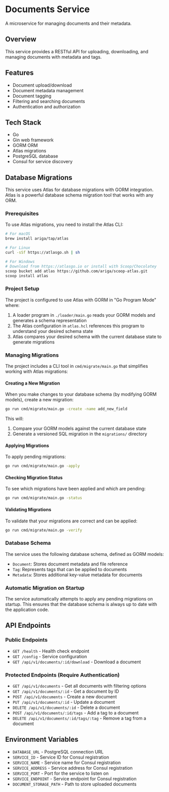 # Documents Service

A microservice for managing documents and their metadata.

## Overview

This service provides a RESTful API for uploading, downloading, and managing documents with metadata and tags.

## Features

- Document upload/download
- Document metadata management
- Document tagging
- Filtering and searching documents
- Authentication and authorization

## Tech Stack

- Go
- Gin web framework
- GORM ORM
- Atlas migrations
- PostgreSQL database
- Consul for service discovery

## Database Migrations

This service uses Atlas for database migrations with GORM integration. Atlas is a powerful database schema migration tool that works with any ORM.

### Prerequisites

To use Atlas migrations, you need to install the Atlas CLI:

```bash
# For macOS
brew install ariga/tap/atlas

# For Linux
curl -sSf https://atlasgo.sh | sh

# For Windows
# Download from https://atlasgo.io or install with Scoop/Chocolatey
scoop bucket add atlas https://github.com/ariga/scoop-atlas.git
scoop install atlas
```

### Project Setup

The project is configured to use Atlas with GORM in "Go Program Mode" where:

1. A loader program in `./loader/main.go` reads your GORM models and generates a schema representation
2. The Atlas configuration in `atlas.hcl` references this program to understand your desired schema state
3. Atlas compares your desired schema with the current database state to generate migrations

### Managing Migrations

The project includes a CLI tool in `cmd/migrate/main.go` that simplifies working with Atlas migrations:

#### Creating a New Migration

When you make changes to your database schema (by modifying GORM models), create a new migration:

```bash
go run cmd/migrate/main.go -create -name add_new_field
```

This will:
1. Compare your GORM models against the current database state
2. Generate a versioned SQL migration in the `migrations/` directory

#### Applying Migrations

To apply pending migrations:

```bash
go run cmd/migrate/main.go -apply
```

#### Checking Migration Status

To see which migrations have been applied and which are pending:

```bash
go run cmd/migrate/main.go -status
```

#### Validating Migrations

To validate that your migrations are correct and can be applied:

```bash
go run cmd/migrate/main.go -verify
```

### Database Schema

The service uses the following database schema, defined as GORM models:

- `Document`: Stores document metadata and file reference
- `Tag`: Represents tags that can be applied to documents
- `Metadata`: Stores additional key-value metadata for documents

### Automatic Migration on Startup

The service automatically attempts to apply any pending migrations on startup. This ensures that the database schema is always up to date with the application code.

## API Endpoints

### Public Endpoints

- `GET /health` - Health check endpoint
- `GET /config` - Service configuration
- `GET /api/v1/documents/:id/download` - Download a document

### Protected Endpoints (Require Authentication)

- `GET /api/v1/documents` - Get all documents with filtering options
- `GET /api/v1/documents/:id` - Get a document by ID
- `POST /api/v1/documents` - Create a new document
- `PUT /api/v1/documents/:id` - Update a document
- `DELETE /api/v1/documents/:id` - Delete a document
- `POST /api/v1/documents/:id/tags` - Add a tag to a document
- `DELETE /api/v1/documents/:id/tags/:tag` - Remove a tag from a document

## Environment Variables

- `DATABASE_URL` - PostgreSQL connection URL
- `SERVICE_ID` - Service ID for Consul registration
- `SERVICE_NAME` - Service name for Consul registration
- `SERVICE_ADDRESS` - Service address for Consul registration
- `SERVICE_PORT` - Port for the service to listen on
- `SERVICE_ENDPOINT` - Service endpoint for Consul registration
- `DOCUMENT_STORAGE_PATH` - Path to store uploaded documents